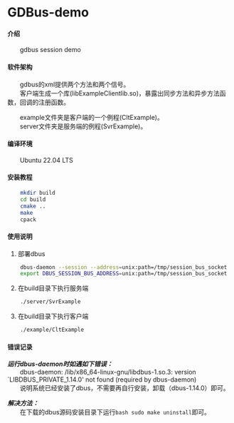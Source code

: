 # GDBus-demo

#### 介绍

&emsp;&emsp;gdbus session demo

#### 软件架构

&emsp;&emsp;gdbus的xml提供两个方法和两个信号。  
&emsp;&emsp;客户端生成一个库(libExampleClientlib.so)，暴露出同步方法和异步方法函数，回调的注册函数。 

&emsp;&emsp;example文件夹是客户端的一个例程(CltExample)。  
&emsp;&emsp;server文件夹是服务端的例程(SvrExample)。  

#### 编译环境

&emsp;&emsp;Ubuntu 22.04 LTS

#### 安装教程

```bash
    mkdir build
    cd build
    cmake ..
    make
    cpack
```

#### 使用说明

1.  部署dbus
```bash
    dbus-daemon --session --address=unix:path=/tmp/session_bus_socket
    export DBUS_SESSION_BUS_ADDRESS=unix:path=/tmp/session_bus_socket
```
2.  在build目录下执行服务端
```bash
    ./server/SvrExample
```
3.  在build目录下执行客户端
```bash
    ./example/CltExample
```

#### 错误记录
***运行dbus-daemon时如遇如下错误：***  
&emsp;&emsp;dbus-daemon: /lib/x86_64-linux-gnu/libdbus-1.so.3: version `LIBDBUS_PRIVATE_1.14.0' not found (required by dbus-daemon)  
&emsp;&emsp;说明系统已经安装了dbus，不需要再自行安装，卸载（dbus-1.14.0）即可。  

***解决方法：***  
&emsp;&emsp;在下载的dbus源码安装目录下运行```bash sudo make uninstall```即可。
 
